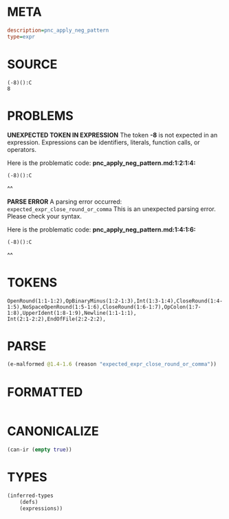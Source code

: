 # META
~~~ini
description=pnc_apply_neg_pattern
type=expr
~~~
# SOURCE
~~~roc
(-8)():C
8
~~~
# PROBLEMS
**UNEXPECTED TOKEN IN EXPRESSION**
The token **-8** is not expected in an expression.
Expressions can be identifiers, literals, function calls, or operators.

Here is the problematic code:
**pnc_apply_neg_pattern.md:1:2:1:4:**
```roc
(-8)():C
```
 ^^


**PARSE ERROR**
A parsing error occurred: `expected_expr_close_round_or_comma`
This is an unexpected parsing error. Please check your syntax.

Here is the problematic code:
**pnc_apply_neg_pattern.md:1:4:1:6:**
```roc
(-8)():C
```
   ^^


# TOKENS
~~~zig
OpenRound(1:1-1:2),OpBinaryMinus(1:2-1:3),Int(1:3-1:4),CloseRound(1:4-1:5),NoSpaceOpenRound(1:5-1:6),CloseRound(1:6-1:7),OpColon(1:7-1:8),UpperIdent(1:8-1:9),Newline(1:1-1:1),
Int(2:1-2:2),EndOfFile(2:2-2:2),
~~~
# PARSE
~~~clojure
(e-malformed @1.4-1.6 (reason "expected_expr_close_round_or_comma"))
~~~
# FORMATTED
~~~roc

~~~
# CANONICALIZE
~~~clojure
(can-ir (empty true))
~~~
# TYPES
~~~clojure
(inferred-types
	(defs)
	(expressions))
~~~

